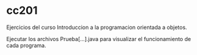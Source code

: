 # cc201
Ejercicios del curso Introduccion a la programacion orientada a objetos.

Ejecutar los archivos Prueba[...].java para visualizar el funcionamiento de cada programa.
